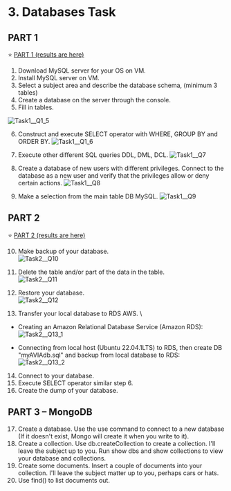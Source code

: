 # 3. Databases Task
## PART 1
:star: [PART 1 (results are here)](https://github.com/Ivan2navI/L1_EPAM/blob/main/3.%20Databases%20Task/TASK%20DB%20-%20Part%201.txt)
1. Download MySQL server for your OS on VM. 
2. Install MySQL server on VM. 
3. Select a subject area and describe the database schema, (minimum 3 tables) 
4. Create a database on the server through the console. 
5. Fill in tables.

![Task1__Q1_5](https://github.com/Ivan2navI/L1_EPAM/blob/main/3.%20Databases%20Task/info_and_pictures/Task1__Q1_5.png)

6. Construct and execute SELECT operator with WHERE, GROUP BY and ORDER BY.
![Task1__Q1_6](https://github.com/Ivan2navI/L1_EPAM/blob/main/3.%20Databases%20Task/info_and_pictures/Task1__Q6.png)

7. Execute other different SQL queries DDL, DML, DCL. 
![Task1__Q7](https://github.com/Ivan2navI/L1_EPAM/blob/main/3.%20Databases%20Task/info_and_pictures/Task1__Q7.png)

8. Create a database of new users with different privileges. Connect to the database as a new user and verify that the privileges allow or deny certain actions. 
![Task1__Q8](https://github.com/Ivan2navI/L1_EPAM/blob/main/3.%20Databases%20Task/info_and_pictures/Task1__Q8.png)

9. Make a selection from the main table DB MySQL.
![Task1__Q9](https://github.com/Ivan2navI/L1_EPAM/blob/main/3.%20Databases%20Task/info_and_pictures/Task1__Q9.png)


## PART 2 
:star: [PART 2 (results are here)](https://github.com/Ivan2navI/L1_EPAM/blob/main/3.%20Databases%20Task/TASK%20DB%20-%20Part%202.txt)

10. Make backup of your database.\
![Task2__Q10](https://github.com/Ivan2navI/L1_EPAM/blob/main/3.%20Databases%20Task/info_and_pictures/Task2__Q10.png)

11. Delete the table and/or part of the data in the table.\
![Task2__Q11](https://github.com/Ivan2navI/L1_EPAM/blob/main/3.%20Databases%20Task/info_and_pictures/Task2__Q11.png)

12. Restore your database.\
![Task2__Q12](https://github.com/Ivan2navI/L1_EPAM/blob/main/3.%20Databases%20Task/info_and_pictures/Task2__Q12.png)

13. Transfer your local database to RDS AWS. \
* Creating an Amazon Relational Database Service (Amazon RDS): \
![Task2__Q13_1](https://github.com/Ivan2navI/L1_EPAM/blob/main/3.%20Databases%20Task/info_and_pictures/Task2__Q13_1.AWS_RDS_Settings.png)

* Connecting from local host (Ubuntu 22.04.1LTS) to RDS, then create DB "myAVIAdb.sql" and backup from local database to RDS: \
![Task2__Q13_2](https://github.com/Ivan2navI/L1_EPAM/blob/main/3.%20Databases%20Task/info_and_pictures/Task2__Q13_2.png)

14. Connect to your database.
15. Execute SELECT operator similar step 6.
16. Create the dump of your database.

## PART 3 – MongoDB 
17. Create a database. Use the use command to connect to a new database (If it doesn't exist, Mongo will create it when you write to it). 
18. Create a collection. Use db.createCollection to create a collection. I'll leave the subject up to you. Run show dbs and show collections to view your database and collections. 
19. Create some documents. Insert a couple of documents into your collection. I'll leave the subject matter up to you, perhaps cars or hats. 
20. Use find() to list documents out. 
